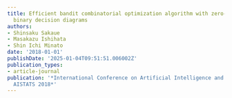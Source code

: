 ```yaml
---
title: Efficient bandit combinatorial optimization algorithm with zero-suppressed
  binary decision diagrams
authors:
- Shinsaku Sakaue
- Masakazu Ishihata
- Shin Ichi Minato
date: '2018-01-01'
publishDate: '2025-01-04T09:51:51.006002Z'
publication_types:
- article-journal
publication: '*International Conference on Artificial Intelligence and Statistics,
  AISTATS 2018*'
---
```

